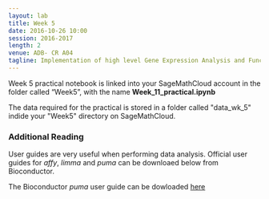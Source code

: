 ```yaml
---
layout: lab
title: Week 5
date: 2016-10-26 10:00
session: 2016-2017
length: 2
venue: ADB- CR A04
tagline: Implementation of high level Gene Expression Analysis and Functional/Pathways Analysis
---
```



Week 5 practical notebook is linked into your SageMathCloud account in the folder called “Week5”, with the name **Week_11_practical.ipynb**

The data required for the practical is stored in a folder called "data_wk_5" indide your "Week5" directory on SageMathCloud.

### Additional Reading

User guides are very useful when performing data analysis. Official user guides for *affy*, *limma* and *puma* can be downloaed below from Bioconductor.


The Bioconductor *puma* user guide can be dowloaded [here](http://opendsi.cc/bioinformatics/assets/puma.pdf)
